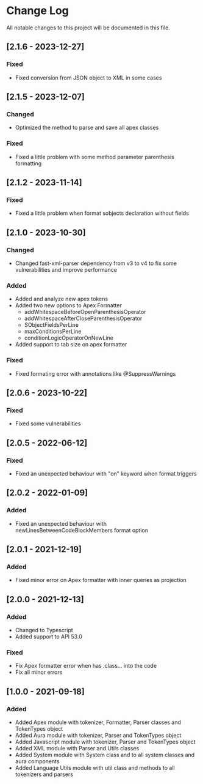 # Change Log
All notable changes to this project will be documented in this file.

## [2.1.6 - 2023-12-27]
### Fixed
- Fixed conversion from JSON object to XML in some cases

## [2.1.5 - 2023-12-07]
### Changed 
- Optimized the method to parse and save all apex classes

### Fixed
- Fixed a little problem with some method parameter parenthesis formatting

## [2.1.2 - 2023-11-14]
### Fixed
- Fixed a little problem when format sobjects declaration without fields

## [2.1.0 - 2023-10-30]
### Changed
- Changed fast-xml-parser dependency from v3 to v4 to fix some vulnerabilities and improve performance

### Added
- Added and analyze new apex tokens
- Added two new options to Apex Formatter
  - addWhitespaceBeforeOpenParenthesisOperator
  - addWhitespaceAfterCloseParenthesisOperator
  - SObjectFieldsPerLine
  - maxConditionsPerLine
  - conditionLogicOperatorOnNewLine
- Added support to tab size on apex formatter

### Fixed
- Fixed formating error with annotations like @SuppressWarnings

## [2.0.6 - 2023-10-22]
### Fixed
- Fixed some vulnerabilities

## [2.0.5 - 2022-06-12]
### Fixed
- Fixed an unexpected behaviour with "on" keyword when format triggers

## [2.0.2 - 2022-01-09]
### Added
- Fixed an unexpected behaviour with newLinesBetweenCodeBlockMembers format option

## [2.0.1 - 2021-12-19]
### Added
- Fixed minor error on Apex formatter with inner queries as projection

## [2.0.0 - 2021-12-13]
### Added
- Changed to Typescript
- Added support to API 53.0

### Fixed
- Fix Apex formatter error when has .class... into the code
- Fix all minor errors

## [1.0.0 - 2021-09-18]
### Added
- Added Apex module with tokenizer, Formatter, Parser classes and TokenTypes object
- Added Aura module with tokenizer, Parser and TokenTypes object
- Added Javascript module with tokenizer, Parser and TokenTypes object
- Added XML module with Parser and Utils classes
- Added System module with System class and to all system classes and aura components
- Added Language Utils module with util class and methods to all tokenizers and parsers
